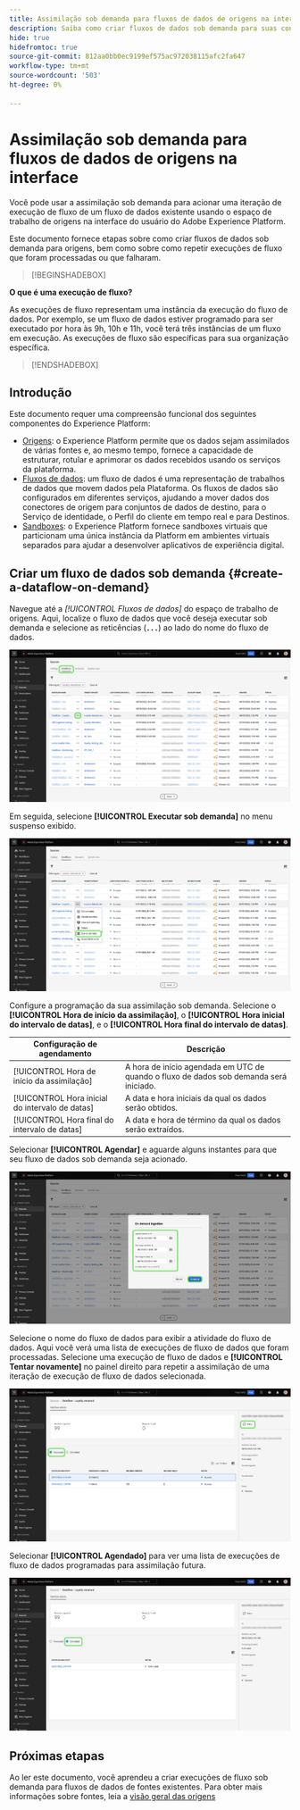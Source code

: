 ```yaml
---
title: Assimilação sob demanda para fluxos de dados de origens na interface
description: Saiba como criar fluxos de dados sob demanda para suas conexões de origem usando a interface do usuário Experience Platform.
hide: true
hidefromtoc: true
source-git-commit: 812aa0bb0ec9199ef575ac972038115afc2fa647
workflow-type: tm+mt
source-wordcount: '503'
ht-degree: 0%

---
```


# Assimilação sob demanda para fluxos de dados de origens na interface

Você pode usar a assimilação sob demanda para acionar uma iteração de execução de fluxo de um fluxo de dados existente usando o espaço de trabalho de origens na interface do usuário do Adobe Experience Platform.

Este documento fornece etapas sobre como criar fluxos de dados sob demanda para origens, bem como sobre como repetir execuções de fluxo que foram processadas ou que falharam.

>[!BEGINSHADEBOX]

**O que é uma execução de fluxo?**

As execuções de fluxo representam uma instância da execução do fluxo de dados. Por exemplo, se um fluxo de dados estiver programado para ser executado por hora às 9h, 10h e 11h, você terá três instâncias de um fluxo em execução. As execuções de fluxo são específicas para sua organização específica.

>[!ENDSHADEBOX]

## Introdução

Este documento requer uma compreensão funcional dos seguintes componentes do Experience Platform:

* [Origens](../../home.md): o Experience Platform permite que os dados sejam assimilados de várias fontes e, ao mesmo tempo, fornece a capacidade de estruturar, rotular e aprimorar os dados recebidos usando os serviços da plataforma.
* [Fluxos de dados](../../../dataflows/home.md): um fluxo de dados é uma representação de trabalhos de dados que movem dados pela Plataforma. Os fluxos de dados são configurados em diferentes serviços, ajudando a mover dados dos conectores de origem para conjuntos de dados de destino, para o Serviço de identidade, o Perfil do cliente em tempo real e para Destinos.
* [Sandboxes](../../../sandboxes/home.md): o Experience Platform fornece sandboxes virtuais que particionam uma única instância da Platform em ambientes virtuais separados para ajudar a desenvolver aplicativos de experiência digital.

## Criar um fluxo de dados sob demanda {#create-a-dataflow-on-demand}

Navegue até a *[!UICONTROL Fluxos de dados]* do espaço de trabalho de origens. Aqui, localize o fluxo de dados que você deseja executar sob demanda e selecione as reticências (**`...`**) ao lado do nome do fluxo de dados.

![Uma lista de fluxos de dados no espaço de trabalho de origens.](../../images/tutorials/on-demand/select-dataflow.png)

Em seguida, selecione **[!UICONTROL Executar sob demanda]** no menu suspenso exibido.

![Um menu suspenso com a opção Executar sob demanda selecionada.](../../images/tutorials/on-demand/run-on-demand.png)

Configure a programação da sua assimilação sob demanda. Selecione o **[!UICONTROL Hora de início da assimilação]**, o **[!UICONTROL Hora inicial do intervalo de datas]**, e o **[!UICONTROL Hora final do intervalo de datas]**.

| Configuração de agendamento | Descrição |
| --- | --- |
| [!UICONTROL Hora de início da assimilação] | A hora de início agendada em UTC de quando o fluxo de dados sob demanda será iniciado. |
| [!UICONTROL Hora inicial do intervalo de datas] | A data e hora iniciais da qual os dados serão obtidos. |
| [!UICONTROL Hora final do intervalo de datas] | A data e hora de término da qual os dados serão extraídos. |

Selecionar **[!UICONTROL Agendar]** e aguarde alguns instantes para que seu fluxo de dados sob demanda seja acionado.

![A janela de configuração de programação para assimilação sob demanda.](../../images/tutorials/on-demand/configure-schedule.png)

Selecione o nome do fluxo de dados para exibir a atividade do fluxo de dados. Aqui você verá uma lista de execuções de fluxo de dados que foram processadas. Selecione uma execução de fluxo de dados e **[!UICONTROL Tentar novamente]** no painel direito para repetir a assimilação de uma iteração de execução de fluxo de dados selecionada.

![Uma lista de execuções de fluxo processadas para um fluxo de dados selecionado.](../../images/tutorials/on-demand/processed.png)

Selecionar **[!UICONTROL Agendado]** para ver uma lista de execuções de fluxo de dados programadas para assimilação futura.

![Uma lista de execuções de fluxo agendadas para um fluxo de dados selecionado.](../../images/tutorials/on-demand/scheduled.png)

## Próximas etapas

Ao ler este documento, você aprendeu a criar execuções de fluxo sob demanda para fluxos de dados de fontes existentes. Para obter mais informações sobre fontes, leia a [visão geral das origens](../../home.md)